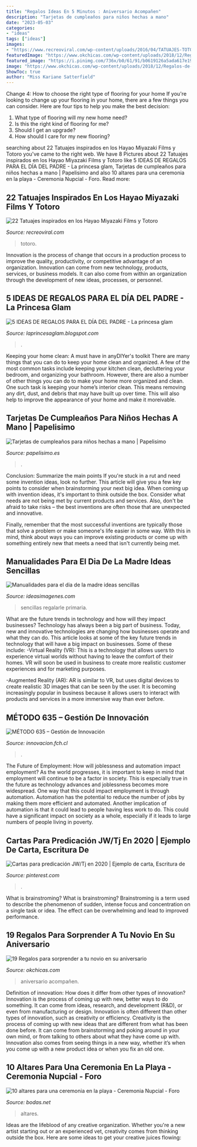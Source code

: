 ```yaml
---
title: "Regalos Ideas En 5 Minutos : Aniversario Acompañen"
description: "Tarjetas de cumpleaños para niños hechas a mano"
date: "2023-05-03"
categories:
- "ideas"
tags: ["ideas"]
images:
- "https://www.recreoviral.com/wp-content/uploads/2016/04/TATUAJES-TOTORO-21.jpg"
featuredImage: "https://www.okchicas.com/wp-content/uploads/2018/12/Regalos-de-aniversario-11-394x700.jpg"
featured_image: "https://i.pinimg.com/736x/b0/61/91/b0619126a5ada617e1968ff69d9dcdb9.jpg"
image: "https://www.okchicas.com/wp-content/uploads/2018/12/Regalos-de-aniversario-11-394x700.jpg"
ShowToc: true
author: "Miss Kariane Satterfield"
---
```



Change 4: How to choose the right type of flooring for your home
If you're looking to change up your flooring in your home, there are a few things you can consider. Here are four tips to help you make the best decision: 
1. What type of flooring will my new home need?
2. Is this the right kind of flooring for me?
3. Should I get an upgrade?
4. How should I care for my new flooring?

	

		
searching about 22 Tatuajes inspirados en los Hayao Miyazaki Films y Totoro you've came to the right web. We have 8 Pictures about 22 Tatuajes inspirados en los Hayao Miyazaki Films y Totoro like 5 IDEAS DE REGALOS PARA EL DÍA DEL PADRE - La princesa glam, Tarjetas de cumpleaños para niños hechas a mano | Papelisimo and also 10 altares para una ceremonia en la playa - Ceremonia Nupcial - Foro. Read more:
		
    
## 22 Tatuajes Inspirados En Los Hayao Miyazaki Films Y Totoro

<img loading=lazy src="https://www.recreoviral.com/wp-content/uploads/2016/04/TATUAJES-TOTORO-21.jpg" onerror="this.onerror=null;this.src='https://tse3.mm.bing.net/th?id=OIP.fjEiWXUFvkgolK407PL8bwHaJ6&amp;pid=15.1';" alt="22 Tatuajes inspirados en los Hayao Miyazaki Films y Totoro">

_Source: recreoviral.com_

>totoro. 

	

Innovation is the process of change that occurs in a production process to improve the quality, productivity, or competitive advantage of an organization. Innovation can come from new technology, products, services, or business models. It can also come from within an organization through the development of new ideas, processes, or personnel.

    
## 5 IDEAS DE REGALOS PARA EL DÍA DEL PADRE - La Princesa Glam

<img loading=lazy src="https://1.bp.blogspot.com/-LdCzO8nGrfI/WUF1xLe_qPI/AAAAAAAABYk/Rn374UvhivYnpF9p6hBTLZg1TUg-FgYSwCLcBGAs/s1600/gif10.jpg" onerror="this.onerror=null;this.src='https://tse1.mm.bing.net/th?id=OIP.tJMQhMeDUJeF3F1R0SajOgHaKi&amp;pid=15.1';" alt="5 IDEAS DE REGALOS PARA EL DÍA DEL PADRE - La princesa glam">

_Source: laprincesaglam.blogspot.com_

>. 

	

Keeping your home clean: A must have in anyDIYer's toolkit
There are many things that you can do to keep your home clean and organized. A few of the most common tasks include keeping your kitchen clean, decluttering your bedroom, and organizing your bathroom. However, there are also a number of other things you can do to make your home more organized and clean. One such task is keeping your home’s interior clean. This means removing any dirt, dust, and debris that may have built up over time. This will also help to improve the appearance of your home and make it moreivable.

    
## Tarjetas De Cumpleaños Para Niños Hechas A Mano | Papelisimo

<img loading=lazy src="http://www.papelisimo.es/wp-content/uploads/2015/09/tarjetas-para-ninos-a-mano.jpg" onerror="this.onerror=null;this.src='https://tse3.mm.bing.net/th?id=OIP.YNT9fmdYlfei4aI6wDjsaAHaD4&amp;pid=15.1';" alt="Tarjetas de cumpleaños para niños hechas a mano | Papelisimo">

_Source: papelisimo.es_

>. 

	

Conclusion: Summarize the main points
If you're stuck in a rut and need some invention ideas, look no further. This article will give you a few key points to consider when brainstorming your next big idea.
When coming up with invention ideas, it's important to think outside the box. Consider what needs are not being met by current products and services. Also, don't be afraid to take risks – the best inventions are often those that are unexpected and innovative.

Finally, remember that the most successful inventions are typically those that solve a problem or make someone's life easier in some way. With this in mind, think about ways you can improve existing products or come up with something entirely new that meets a need that isn't currently being met.

    
## Manualidades Para El Dia De La Madre Ideas Sencillas

<img loading=lazy src="https://ideasimagenes.com/wp-content/uploads/2016/09/78c2350efd558a3de50a10abe0a7e5d3.jpg" onerror="this.onerror=null;this.src='https://tse2.mm.bing.net/th?id=OIP.eMI1Dv1Vij3lChCr4Kfl0wHaLE&amp;pid=15.1';" alt="Manualidades para el dia de la madre ideas sencillas">

_Source: ideasimagenes.com_

>sencillas regalarle primaria. 

	

What are the future trends in technology and how will they impact businesses?
Technology has always been a big part of business. Today, new and innovative technologies are changing how businesses operate and what they can do. This article looks at some of the key future trends in technology that will have a big impact on businesses. Some of these include:
-Virtual Reality (VR): This is a technology that allows users to experience virtual worlds without having to leave the comfort of their homes. VR will soon be used in business to create more realistic customer experiences and for marketing purposes.

-Augmented Reality (AR): AR is similar to VR, but uses digital devices to create realistic 3D images that can be seen by the user. It is becoming increasingly popular in business because it allows users to interact with products and services in a more immersive way than ever before.

    
## MÉTODO 635 – Gestión De Innovación

<img loading=lazy src="https://innovacion.fch.cl/wp-content/uploads/2017/10/metodo-365-imagen.jpg" onerror="this.onerror=null;this.src='https://tse1.mm.bing.net/th?id=OIP.7sz0omqfWOcZMNsFrI80SgAAAA&amp;pid=15.1';" alt="MÉTODO 635 – Gestión de Innovación">

_Source: innovacion.fch.cl_

>. 

	

The Future of Employment: How will joblessness and automation impact employment?
As the world progresses, it is important to keep in mind that employment will continue to be a factor in society. This is especially true in the future as technology advances and joblessness becomes more widespread. One way that this could impact employment is through automation. Automation has the potential to reduce the number of jobs by making them more efficient and automated. Another implication of automation is that it could lead to people having less work to do. This could have a significant impact on society as a whole, especially if it leads to large numbers of people living in poverty.

    
## Cartas Para Predicación JW/Tj En 2020 | Ejemplo De Carta, Escritura De

<img loading=lazy src="https://i.pinimg.com/736x/b0/61/91/b0619126a5ada617e1968ff69d9dcdb9.jpg" onerror="this.onerror=null;this.src='https://tse1.mm.bing.net/th?id=OIP.e7pkPg_-xKNLoFgkk_SkpgHaJ3&amp;pid=15.1';" alt="Cartas para predicación JW/Tj en 2020 | Ejemplo de carta, Escritura de">

_Source: pinterest.com_

>. 

	

What is brainstroming?
What is brainstroming? Brainstroming is a term used to describe the phenomenon of sudden, intense focus and concentration on a single task or idea. The effect can be overwhelming and lead to improved performance.

    
## 19 Regalos Para Sorprender A Tu Novio En Su Aniversario

<img loading=lazy src="https://www.okchicas.com/wp-content/uploads/2018/12/Regalos-de-aniversario-11-394x700.jpg" onerror="this.onerror=null;this.src='https://tse3.mm.bing.net/th?id=OIP.b-SEkjBHAKb4OhKuYDSuzAAAAA&amp;pid=15.1';" alt="19 Regalos para sorprender a tu novio en su aniversario">

_Source: okchicas.com_

>aniversario acompañen. 

	

Definition of innovation: How does it differ from other types of innovation?
Innovation is the process of coming up with new, better ways to do something. It can come from ideas, research, and development (R&D), or even from manufacturing or design. Innovation is often different than other types of innovation, such as creativity or efficiency.
Creativity is the process of coming up with new ideas that are different from what has been done before. It can come from brainstorming and poking around in your own mind, or from talking to others about what they have come up with. Innovation also comes from seeing things in a new way, whether it’s when you come up with a new product idea or when you fix an old one.

    
## 10 Altares Para Una Ceremonia En La Playa - Ceremonia Nupcial - Foro

<img loading=lazy src="https://cdn0.bodas.net/usuarios/fotos/3/3/7/0/cfb_310042.jpg" onerror="this.onerror=null;this.src='https://tse2.mm.bing.net/th?id=OIP.5pYojFLrZRRnR4vrciellAAAAA&amp;pid=15.1';" alt="10 altares para una ceremonia en la playa - Ceremonia Nupcial - Foro">

_Source: bodas.net_

>altares. 

	

Ideas are the lifeblood of any creative organization. Whether you're a new artist starting out or an experienced vet, creativity comes from thinking outside the box. Here are some ideas to get your creative juices flowing: 

